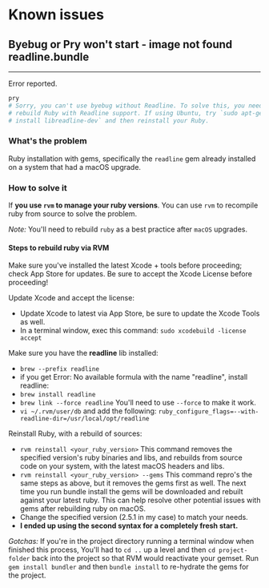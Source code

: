 # Known issues

## Byebug or Pry won't start - image not found readline.bundle

---

Error reported.

```bash
pry
# Sorry, you can't use byebug without Readline. To solve this, you need to
# rebuild Ruby with Readline support. If using Ubuntu, try `sudo apt-get
# install libreadline-dev` and then reinstall your Ruby.
```

### What's the problem

Ruby installation with gems, specifically the `readline` gem already installed
on a system that had a macOS upgrade.

### How to solve it

If **you use `rvm` to manage your ruby versions**. You can use `rvm` to
recompile ruby from source to solve the problem.

_Note:_ You'll need to rebuild `ruby` as a best practice after `macOS` upgrades.

#### Steps to rebuild ruby via **RVM**

Make sure you've installed the latest Xcode + tools before proceeding; check
App Store for updates. Be sure to accept the Xcode License before proceeding!

Update Xcode and accept the license:

- Update Xcode to latest via App Store, be sure to update the Xcode Tools as well.
- In a terminal window, exec this command: `sudo xcodebuild -license accept`

Make sure you have the **readline** lib installed:

- `brew --prefix readline`
- if you get Error: No available formula with the name "readline", install readline:
- `brew install readline`
- `brew link --force readline` You'll need to use `--force` to make it work.
- `vi ~/.rvm/user/db` and add the following: `ruby_configure_flags=--with-readline-dir=/usr/local/opt/readline`

Reinstall Ruby, with a rebuild of sources:

- `rvm reinstall <your_ruby_version>` This command removes the
specified version's ruby binaries and libs, and rebuilds
from source code on your system, with the latest macOS headers and libs.
- `rvm reinstall <your_ruby_version> --gems` This command repro's the same
steps as above, but it removes the gems first as well. The next time
you run bundle install the gems will be downloaded and rebuilt against
your latest ruby. This can help resolve other potential issues with
gems after rebuilding ruby on macOS.
- Change the specified version (2.5.1 in my case) to match your needs.
- **I ended up using the second syntax for a completely fresh start.**

_Gotchas:_ If you're in the project directory running a terminal window when
finished this process, You'll had to `cd ..` up a level and then `cd project-folder`
back into the project so that RVM would reactivate your gemset.
Run `gem install bundler` and then `bundle install` to re-hydrate the gems
for the project.
